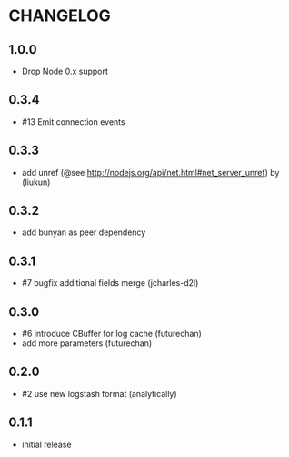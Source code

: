 # CHANGELOG

## 1.0.0

- Drop Node 0.x support

## 0.3.4

- #13 Emit connection events 

## 0.3.3
 
 - add unref (@see http://nodejs.org/api/net.html#net_server_unref) by (liukun)

## 0.3.2

 - add bunyan as peer dependency

## 0.3.1

 - #7 bugfix additional fields merge (jcharles-d2l)

## 0.3.0

 - #6 introduce CBuffer for log cache (futurechan)
 - add more parameters (futurechan)


## 0.2.0 

 - #2 use new logstash format (analytically)

## 0.1.1

 - initial release